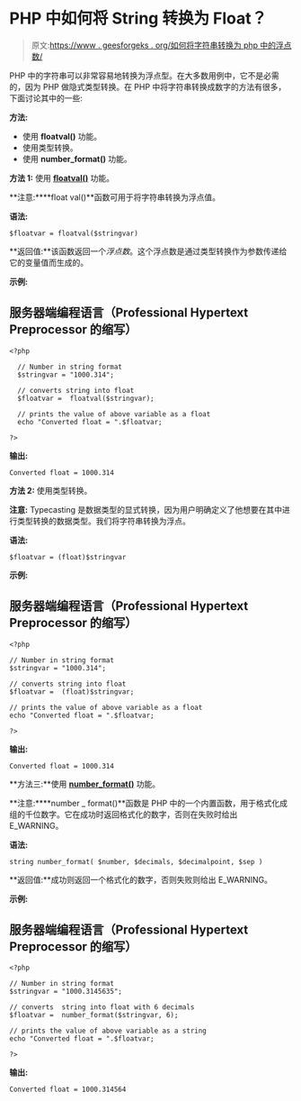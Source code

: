 # PHP 中如何将 String 转换为 Float？

> 原文:[https://www . geesforgeks . org/如何将字符串转换为 php 中的浮点数/](https://www.geeksforgeeks.org/how-to-convert-string-to-float-in-php/)

PHP 中的字符串可以非常容易地转换为浮点型。在大多数用例中，它不是必需的，因为 PHP 做隐式类型转换。在 PHP 中将字符串转换成数字的方法有很多，下面讨论其中的一些:

**方法:**

*   使用 **floatval()** 功能。
*   使用类型转换。
*   使用 **number_format()** 功能。

**方法 1:** 使用 [**floatval()**](https://www.geeksforgeeks.org/how-to-convert-a-string-into-number-in-php/) 功能。

**注意:****float val()**函数可用于将字符串转换为浮点值。

**语法:**

```
$floatvar = floatval($stringvar)
```

**返回值:**该函数返回一个*浮点数*。这个浮点数是通过类型转换作为参数传递给它的变量值而生成的。

**示例:**

## 服务器端编程语言（Professional Hypertext Preprocessor 的缩写）

```
<?php

  // Number in string format
  $stringvar = "1000.314";

  // converts string into float
  $floatvar =  floatval($stringvar);

  // prints the value of above variable as a float
  echo "Converted float = ".$floatvar;

?>
```

**输出:**

```
Converted float = 1000.314
```

**方法 2:** 使用类型转换。

**注意:** Typecasting 是数据类型的显式转换，因为用户明确定义了他想要在其中进行类型转换的数据类型。我们将字符串转换为浮点。

**语法:**

```
$floatvar = (float)$stringvar
```

**示例:**

## 服务器端编程语言（Professional Hypertext Preprocessor 的缩写）

```
<?php

// Number in string format
$stringvar = "1000.314";

// converts string into float
$floatvar =  (float)$stringvar;

// prints the value of above variable as a float
echo "Converted float = ".$floatvar;

?>
```

**输出:**

```
Converted float = 1000.314
```

**方法三:**使用 [**number_format()**](https://www.geeksforgeeks.org/php-number_format-function/) 功能。

**注意:****number _ format()**函数是 PHP 中的一个内置函数，用于格式化成组的千位数字。它在成功时返回格式化的数字，否则在失败时给出 E_WARNING。

**语法:**

```
string number_format( $number, $decimals, $decimalpoint, $sep )
```

**返回值:**成功则返回一个格式化的数字，否则失败则给出 E_WARNING。

**示例:**

## 服务器端编程语言（Professional Hypertext Preprocessor 的缩写）

```
<?php

// Number in string format
$stringvar = "1000.3145635";

// converts  string into float with 6 decimals
$floatvar =  number_format($stringvar, 6);

// prints the value of above variable as a string
echo "Converted float = ".$floatvar;

?>
```

**输出:**

```
Converted float = 1000.314564
```
